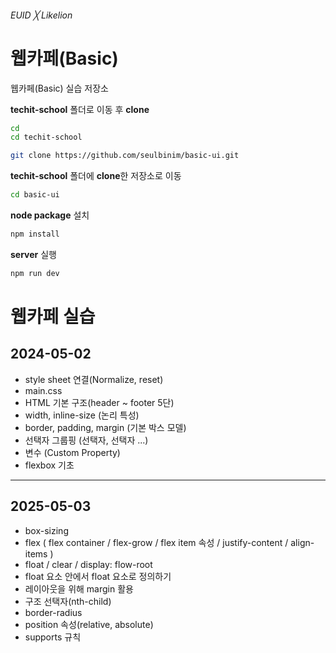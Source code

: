 ###### EUID ╳ Likelion

# 웹카페(Basic)

웹카페(Basic) 실습 저장소

**techit-school** 폴더로 이동 후 **clone** 

```sh
cd
cd techit-school
```

```sh
git clone https://github.com/seulbinim/basic-ui.git
```

**techit-school** 폴더에 **clone**한 저장소로 이동   

```sh
cd basic-ui
```

**node package** 설치   

```sh
npm install
```

**server** 실행   

```sh
npm run dev
```

# 웹카페 실습
## 2024-05-02
- style sheet 연결(Normalize, reset)
- main.css
- HTML 기본 구조(header ~ footer 5단)
- width, inline-size (논리 특성)
- border, padding, margin (기본 박스 모델)
- 선택자 그룹핑 (선택자, 선택자 ...)
- 변수 (Custom Property)
- flexbox 기초

---

## 2025-05-03
- box-sizing
- flex ( flex container / flex-grow / flex item 속성 / justify-content / align-items )
- float / clear / display: flow-root
- float 요소 안에서 float 요소로 정의하기
- 레이아웃을 위해 margin 활용
- 구조 선택자(nth-child)
- border-radius
- position 속성(relative, absolute)
- supports 규칙
